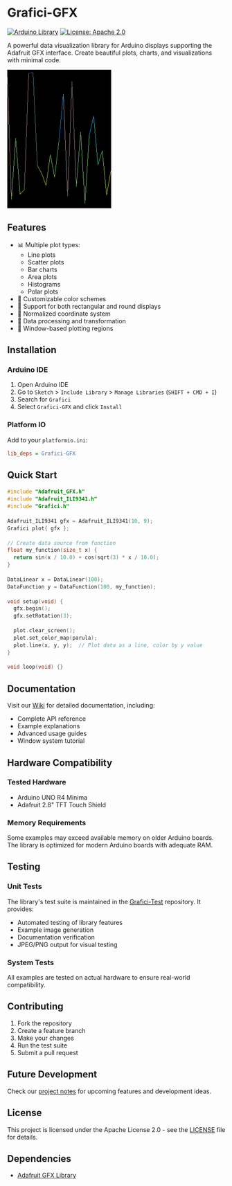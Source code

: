 # Grafici-GFX

[![Arduino Library](https://www.ardu-badge.com/badge/Grafici-GFX.svg)](https://www.ardu-badge.com/Grafici-GFX)
[![License: Apache 2.0](https://img.shields.io/badge/License-Apache%202.0-blue.svg)](https://opensource.org/licenses/Apache-2.0)

A powerful data visualization library for Arduino displays supporting the Adafruit GFX interface. Create beautiful plots, charts, and visualizations with minimal code.

![Example Plot](https://raw.githubusercontent.com/cattanimarco/Grafici-Test/master/imgs/examples/line_from_array.jpg)

## Features

- 📊 Multiple plot types:
  - Line plots
  - Scatter plots
  - Bar charts
  - Area plots
  - Histograms
  - Polar plots
- 🎨 Customizable color schemes
- 📐 Support for both rectangular and round displays
- 📏 Normalized coordinate system
- 🔄 Data processing and transformation
- 🎯 Window-based plotting regions

## Installation

### Arduino IDE
1. Open Arduino IDE
2. Go to `Sketch` > `Include Library` > `Manage Libraries` (`SHIFT + CMD + I`)
3. Search for `Grafici`
4. Select `Grafici-GFX` and click `Install`

### Platform IO
Add to your `platformio.ini`:
```ini
lib_deps = Grafici-GFX
```

## Quick Start

```cpp
#include "Adafruit_GFX.h"
#include "Adafruit_ILI9341.h"
#include "Grafici.h"

Adafruit_ILI9341 gfx = Adafruit_ILI9341(10, 9);
Grafici plot{ gfx };

// Create data source from function
float my_function(size_t x) {
  return sin(x / 10.0) + cos(sqrt(3) * x / 10.0);
}

DataLinear x = DataLinear(100);
DataFunction y = DataFunction(100, my_function);

void setup(void) {
  gfx.begin();
  gfx.setRotation(3);

  plot.clear_screen();
  plot.set_color_map(parula);
  plot.line(x, y, y);  // Plot data as a line, color by y value
}

void loop(void) {}
```

## Documentation

Visit our [Wiki](https://github.com/cattanimarco/Grafici-GFX/wiki) for detailed documentation, including:
- Complete API reference
- Example explanations
- Advanced usage guides
- Window system tutorial

## Hardware Compatibility

### Tested Hardware
- Arduino UNO R4 Minima
- Adafruit 2.8" TFT Touch Shield

### Memory Requirements
Some examples may exceed available memory on older Arduino boards. The library is optimized for modern Arduino boards with adequate RAM.

## Testing

### Unit Tests
The library's test suite is maintained in the [Grafici-Test](https://github.com/cattanimarco/Grafici-Test) repository. It provides:
- Automated testing of library features
- Example image generation
- Documentation verification
- JPEG/PNG output for visual testing

### System Tests
All examples are tested on actual hardware to ensure real-world compatibility.

## Contributing

1. Fork the repository
2. Create a feature branch
3. Make your changes
4. Run the test suite
5. Submit a pull request

## Future Development

Check our [project notes](https://cattanimarco.github.io/notes/Grafici) for upcoming features and development ideas.

## License

This project is licensed under the Apache License 2.0 - see the [LICENSE](LICENSE) file for details.

## Dependencies

- [Adafruit GFX Library](https://github.com/adafruit/Adafruit-GFX-Library)
